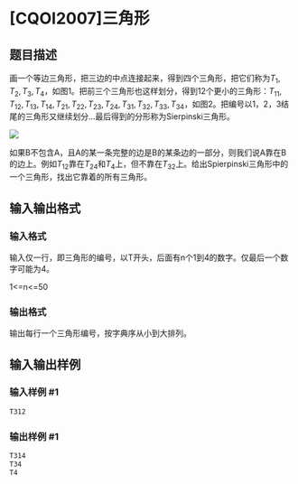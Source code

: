# [CQOI2007]三角形

## 题目描述

画一个等边三角形，把三边的中点连接起来，得到四个三角形，把它们称为$T_1,T_2,T_3,T_4$，如图1。把前三个三角形也这样划分，得到12个更小的三角形：$T_{11},T_{12},T_{13},T_{14},T_{21},T_{22},T_{23},T_{24},T_{31},T_{32},T_{33},T_{34}$，如图2。把编号以1，2，3结尾的三角形又继续划分…最后得到的分形称为Sierpinski三角形。

![](https://cdn.luogu.com.cn/upload/pic/18501.png)

如果B不包含A，且A的某一条完整的边是B的某条边的一部分，则我们说A靠在B的边上。例如$T_{12}$靠在$T_{24}$和$T_4$上，但不靠在$T_{32}$上。给出Spierpinski三角形中的一个三角形，找出它靠着的所有三角形。

## 输入输出格式

### 输入格式

输入仅一行，即三角形的编号，以T开头，后面有n个1到4的数字。仅最后一个数字可能为4。

1<=n<=50

### 输出格式

输出每行一个三角形编号，按字典序从小到大排列。

## 输入输出样例

### 输入样例 #1

```cpp
T312
```


### 输出样例 #1

```cpp
T314
T34
T4
```


